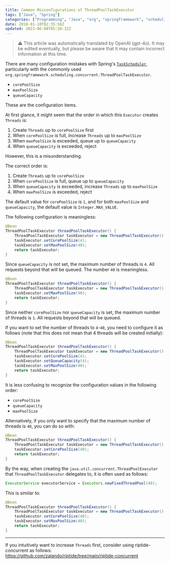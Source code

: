 ```yaml
---
title: Common Misconfigurations of ThreadPoolTaskExecutor
tags: ["Java", "Spring"]
categories: ["Programming", "Java", "org", "springframework", "scheduling", "concurrent"]
date: 2018-01-10T02:35:56Z
updated: 2023-06-08T05:28:32Z
---
```


> ⚠️ This article was automatically translated by OpenAI (gpt-4o).
> It may be edited eventually, but please be aware that it may contain incorrect information at this time.

There are many configuration mistakes with Spring's [`TaskScheduler`](https://docs.spring.io/autorepo/docs/spring-framework/5.0.x/spring-framework-reference/integration.html#scheduling), particularly with the commonly used `org.springframework.scheduling.concurrent.ThreadPoolTaskExecutor`.

* `corePoolSize`
* `maxPoolSize`
* `queueCapacity`

These are the configuration items.

At first glance, it might seem that the order in which this `Executor` creates `Threads` is:

1. Create `Threads` up to `corePoolSize` first
2. When `corePoolSize` is full, increase `Threads` up to `maxPoolSize`
3. When `maxPoolSize` is exceeded, queue up to `queueCapacity`
4. When `queueCapacity` is exceeded, reject

However, this is a misunderstanding.

The correct order is:

1. Create `Threads` up to `corePoolSize`
2. When `corePoolSize` is full, queue up to `queueCapacity`
3. When `queueCapacity` is exceeded, increase `Threads` up to `maxPoolSize`
4. When `maxPoolSize` is exceeded, reject

The default value for `corePoolSize` is `1`, and for both `maxPoolSize` and `queueCapacity`, the default value is `Integer.MAX_VALUE`.

The following configuration is meaningless:

``` java
@Bean
ThreadPoolTaskExecutor threadPoolTaskExecutor() {
	ThreadPoolTaskExecutor taskExecutor = new ThreadPoolTaskExecutor();
	taskExecutor.setCorePoolSize(4);
	taskExecutor.setMaxPoolSize(40);
	return taskExecutor;
}
```

Since `queueCapacity` is not set, the maximum number of threads is `4`. All requests beyond that will be queued. The number `40` is meaningless.

``` java
@Bean
ThreadPoolTaskExecutor threadPoolTaskExecutor() {
	ThreadPoolTaskExecutor taskExecutor = new ThreadPoolTaskExecutor();
	taskExecutor.setMaxPoolSize(40);
	return taskExecutor;
}
```

Since neither `corePoolSize` nor `queueCapacity` is set, the maximum number of threads is `1`. All requests beyond that will be queued.

If you want to set the number of threads to `4`-`40`, you need to configure it as follows (note that this does not mean that 4 threads will be created initially):

``` java
@Bean
ThreadPoolTaskExecutor threadPoolTaskExecutor() {
	ThreadPoolTaskExecutor taskExecutor = new ThreadPoolTaskExecutor();
	taskExecutor.setCorePoolSize(4);
	taskExecutor.setQueueCapacity(4);
	taskExecutor.setMaxPoolSize(40);
	return taskExecutor;
}
```

It is less confusing to recognize the configuration values in the following order:

* `corePoolSize`
* `queueCapacity`
* `maxPoolSize`

Alternatively, if you only want to specify that the maximum number of threads is `40`, you can do so with:

``` java
@Bean
ThreadPoolTaskExecutor threadPoolTaskExecutor() {
	ThreadPoolTaskExecutor taskExecutor = new ThreadPoolTaskExecutor();
	taskExecutor.setCorePoolSize(40);
	return taskExecutor;
}
```

By the way, when creating the `java.util.concurrent.ThreadPoolExecutor` that `ThreadPoolTaskExecutor` delegates to, it is often used as follows:

``` java
ExecutorService executorService = Executors.newFixedThreadPool(40);
```

This is similar to:

``` java
@Bean
ThreadPoolTaskExecutor threadPoolTaskExecutor() {
	ThreadPoolTaskExecutor taskExecutor = new ThreadPoolTaskExecutor();
	taskExecutor.setCorePoolSize(40);
	taskExecutor.setMaxPoolSize(40);
	return taskExecutor;
}
```

---

If you intuitively want to increase `Threads` first, consider using riptide-concurrent as follows:<br>
https://github.com/zalando/riptide/tree/main/riptide-concurrent
